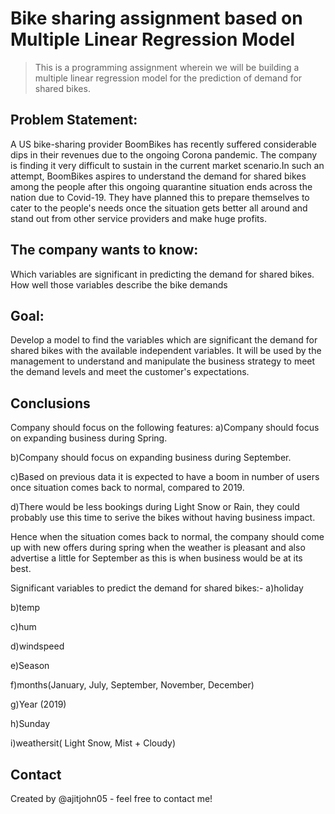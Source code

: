 # Bike sharing assignment based on Multiple Linear Regression Model
> This is a programming assignment wherein we will be building a multiple linear regression model for the prediction of demand for shared bikes.


## Problem Statement:
A US bike-sharing provider BoomBikes has recently suffered considerable dips in their revenues due to the ongoing Corona pandemic. The company is finding it very difficult to sustain in the current market scenario.In such an attempt, BoomBikes aspires to understand the demand for shared bikes among the people after this ongoing quarantine situation ends across the nation due to Covid-19. They have planned this to prepare themselves to cater to the people's needs once the situation gets better all around and stand out from other service providers and make huge profits.

## The company wants to know:
Which variables are significant in predicting the demand for shared bikes.
How well those variables describe the bike demands

## Goal:
Develop a model to find the variables which are significant the demand for shared bikes with the available independent variables.
It will be used by the management to understand and manipulate the business strategy to meet the demand levels and meet the customer's expectations.

## Conclusions
Company should focus on the following features:
a)Company should focus on expanding business during Spring.

b)Company should focus on expanding business during September.

c)Based on previous data it is expected to have a boom in number of users once situation comes back to normal, compared to 2019.

d)There would be less bookings during Light Snow or Rain, they could probably use this time to serive the bikes without having business impact.

Hence when the situation comes back to normal, the company should come up with new offers during spring when the weather is pleasant and also advertise a little for September as this is when business would be at its best.

Significant variables to predict the demand for shared bikes:-
a)holiday

b)temp

c)hum

d)windspeed

e)Season

f)months(January, July, September, November, December)

g)Year (2019)

h)Sunday

i)weathersit( Light Snow, Mist + Cloudy)




## Contact
Created by @ajitjohn05 - feel free to contact me!
